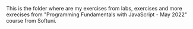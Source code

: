 This is the folder where are my exercises from labs, exercises and more exrecises from "Programming Fundamentals with JavaScript - May 2022" course from Softuni.